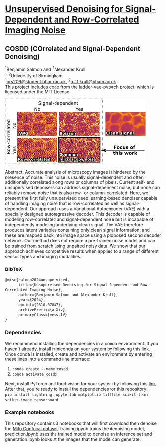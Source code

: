 # [Unsupervised Denoising for Signal-Dependent and Row-Correlated Imaging Noise](https://arxiv.org/abs/2310.07887)<br>
## COSDD (COrrelated and Signal-Dependent Denoising)
<sup>1</sup>Benjamin Salmon and <sup>2</sup>Alexander Krull<br>
<sup>1, 2</sup>University of Birmingham<br>
<sup>1</sup>brs209@student.bham.ac.uk, <sup>2</sup>a.f.f.krull@bham.ac.uk<br>
This project includes code from the [ladder-vae-pytorch](https://github.com/addtt/ladder-vae-pytorch) project, which is licensed under the MIT License.


<img src="./resources/matrix.png">


Abstract. Accurate analysis of microscopy images is hindered by the presence of noise. This noise is usually signal-dependent and often additionally correlated along rows or columns of pixels. Current self- and unsupervised denoisers can address signal-dependent noise, but none can reliably remove noise that is also row- or column-correlated. Here, we present the first fully unsupervised deep learning-based denoiser capable of handling imaging noise that is row-correlated as well as signal-dependent. Our approach uses a Variational Autoencoder (VAE) with a specially designed autoregressive decoder. This decoder is capable of modeling row-correlated and signal-dependent noise but is incapable of independently modeling underlying clean signal. The VAE therefore produces latent variables containing only clean signal information, and these are mapped back into image space using a proposed second decoder network. Our method does not require a pre-trained noise model and can be trained from scratch using unpaired noisy data. We show that our approach achieves competitive results when applied to a range of different sensor types and imaging modalities.

### BibTeX
```
@misc{salmon2024unsupervised,
      title={Unsupervised Denoising for Signal-Dependent and Row-Correlated Imaging Noise}, 
      author={Benjamin Salmon and Alexander Krull},
      year={2024},
      eprint={2310.07887},
      archivePrefix={arXiv},
      primaryClass={eess.IV}
}
```

### Dependencies
We recommend installing the dependencies in a conda environment. If you haven't already, install miniconda on your system by following this [link](https://docs.conda.io/projects/miniconda/en/latest/miniconda-install.html).<br>
Once conda is installed, create and activate an environment by entering these lines into a command line interface:<br>
1. `conda create --name cosdd`
2. `conda activate cosdd`


Next, install PyTorch and torchvision for your system by following this [link](https://pytorch.org/get-started/locally/).<br> 
After that, you're ready to install the dependencies for this repository:<br>
`pip install lightning jupyterlab matplotlib tifffile scikit-learn scikit-image tensorboard`

### Example notebooks
This repository contains 3 notebooks that will first download then denoise the [Mito Confocal dataset](https://watermark.silverchair.com/giab032.pdf?token=AQECAHi208BE49Ooan9kkhW_Ercy7Dm3ZL_9Cf3qfKAc485ysgAAA28wggNrBgkqhkiG9w0BBwagggNcMIIDWAIBADCCA1EGCSqGSIb3DQEHATAeBglghkgBZQMEAS4wEQQMNp66usQcgEtvRVhBAgEQgIIDIqEOU2J8_UXzM2uMp9UsceQvs4q5qhOrKB_Iv41q6E0LG8I-qkkIe4e1yg_4-YO0XAUyyaROAoNrSzdbQhO6MGZPrpSqro5JqEaEuLkM0DV98M9AC6K3Jzxb1punBipIK965CPicNNkjAfM01743w03xfIyeTDPK77r2-EKdQ23hV8_Z2otX8_nMAJ4vXH3BnPmjNLKFSW8a9ifaUUIfbLwOPneqCmWwngEYzL_vrEw8BCPLc0nqwSx95RFYytRNppHvx222vWBoDj_ohQc2-bWfqfpvvZQlxH4jsrkg4jJM0CMRM8rHN9PXCep4Vc6yfI5J7gcioB3G8Ag8xjHTzohp0r95CEt_oVL_1IPCZPZ_pFtJNseSVUo832N9svk7lR_lH6Yo_J7d5-NCc9q9fLZiTDHVlDBumF7yKhiEPUeORMsAckdUcYROr-aoOiBoO0Ph-MmZYoSsNCNkuxf7P1ewLgTROpliz5nsK3YFArgGWRoJTG06uT1m8jaxg3xpvUGX8sWSTqBxub3ma6W0uJtuVZEDYCzuXWbnM_xkY-OKW3L1-FVw9RKtkOD5E6grZzgv1-GEIqDc6nyVKlcjKM_3jkcaKBl7LGI6dYzF8VYhWyJrXxMS2p23QaCZZNmOjScPX_YPBopHD_jHZXVqiuJ0TUl8j_E4jwGgUBaDszFuMfOtPmOMMysaVkCRCNjm8rGeb_J9_sV0v-LsuCvRjqcDfhho1C1iRgg3UdkQUjPNIzg4iuk6PHks96enASCNQnf2FkIRNEGoQnVYcTYTNxowsPUyuJFFkXqrerMHJrx675R0BHuSJ8fArSDH-F_KxM5KB0wU5gWfaItBvzZQSlGfMTjssWkHHOQFVL1BX_sPk7wHcMx6WyOlMS6ahfwgD97lTXYRVz7oEOkXIjkhpE_4STQj7X6ATSfaZzILkPjigduZu4zXhw6fTUiLenKQ_AIvVt_PCy_is20teIyalvxK10U_wI4lAHowBCPBPR6QKhSR89amtHVVT4sr9XpyQQjoBin6FB1WmFvoqelDi9SkHK_9gSMikEjDg5xcZMv7Yi0). training.ipynb trains the denoising model, prediction.ipynb uses the trained model to denoise an inference set and generation.ipynb looks at the images that the model can generate.
